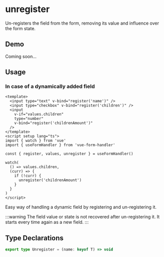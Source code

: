 # unregister

Un-registers the field from the form, removing its value and influence over the form state.

## Demo

Coming soon...

## Usage

### In case of a dynamically added field

```vue
<template>
  <input type="text" v-bind="register('name')" />
  <input type="checkbox" v-bind="register('children')" />
  <input
    v-if="values.children"
    type="number"
    v-bind="register('childrenAmount')"
  />
</template>
<script setup lang="ts">
import { watch } from 'vue'
import { useFormHandler } from 'vue-form-handler'

const { register, values, unregister } = useFormHandler()

watch(
  () => values.children,
  (curr) => {
    if (!curr) {
      unregister('childrenAmount')
    }
  }
)
</script>
```

Easy way of handling a dynamic field by registering and un-registering it.

:::warning
The field value or state is not recovered after un-registering it. It starts every time again as a new field.
:::

## Type Declarations

```ts
export type Unregister = (name: keyof T) => void
```
